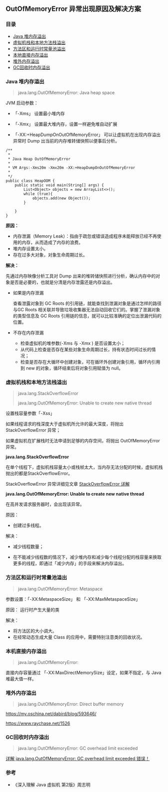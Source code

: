 ## OutOfMemoryError 异常出现原因及解决方案
### 目录

- [Java 堆内存溢出](#java-堆内存溢出)
- [虚拟机栈和本地方法栈溢出](#虚拟机栈和本地方法栈溢出)
- [方法区和运行时常量池溢出](#方法区和运行时常量池溢出)
- [本地直接内存溢出](#本地直接内存溢出)
- [堆外内存溢出](#堆外内存溢出)
- [GC回收时内存溢出](#回收时内存溢出)

### Java 堆内存溢出
> java.lang.OutOfMemoryError: Java heap space



 JVM 启动参数：

- 「-Xms」 设置最小堆内存

- 「-Xmx」 设置最大堆内存，设置一样避免堆自动扩展
- 「-XX:+HeapDumpOnOutOfMemoryError」 可以让虚拟机在出现内存溢出异常时 Dump 出当前的内存堆转储快照以便事后分析。

```
/**
 *
 * Java Heap OutOfMemoryError
 *
 * VM Args:-Xms20m -Xmx20m -XX:+HeapDumpOnOutOfMemoryError
 *
 */
public class HeapOOM {
    public static void main(String[] args) {
        List<Object> objects = new ArrayList<>();
        while (true){
            objects.add(new Object());
        }

    }
}
```



**原因：**

- 内存泄漏（Memory Leak）：指由于疏忽或错误造成程序未能释放已经不再使用的内存，从而造成了内存的浪费。
- 堆内存设置太小。
- 存在过多大对象，对象生命周期过长。

**解决：**

先通过内存映像分析工具对 Dump 出来的堆转储快照进行分析，确认内存中的对象是否是必要的，也就是分清是内存泄露还是内存溢出。

- 如果是内存泄漏

  查看泄露对象到 GC Roots 的引用链，就能查找到泄漏对象是通过怎样的路径与GC Roots 相关联并导致垃圾收集器无法自动回收它们的。掌握了泄漏对象的类型信息及 GC Roots 引用链的信息，就可以比较准确的定位出泄漏代码的位置。

- 不存在内存泄漏

  - 检查虚拟机的堆参数(-Xms 与 -Xmx ) 是否设置太小；
  - 从代码上检查是否存在某些对象生命周期过长，持有状态时间过长的情况；
  - 检查是否存在大循环中创建对象，可在循环外创建对象引用，循环内引用到 new 的对象，循环结束后将对象引用赋值为 null。



### 虚拟机栈和本地方法栈溢出

>java.lang.StackOverflowError
>
>java.lang.OutOfMemoryError: Unable to create new native thread

设置栈容量参数「-Xss」 

如果线程请求的栈深度大于虚拟机所允许的最大深度，将抛出 StackOverflowError 异常；

如果虚拟机在扩展栈时无法申请到足够的内存空间，将抛出 OutOfMemoryError 异常。



**java.lang.StackOverflowError** 

在单个线程下，虚拟机栈容量太小或栈帧太大，当内存无法分配的时候，虚拟机栈抛出的都是StackOverflowError。

StackOverflowError 异常详细见文章 [StackOverflowError 详解](https://github.com/chenqingyun/all-in-java/blob/master/note/Java%20%E8%99%9A%E6%8B%9F%E6%9C%BA/StackOverflowError.md)



**java.lang.OutOfMemoryError: Unable to create new native thread**

在高并发请求服务器时，会出现该异常。

原因：

- 创建过多线程。



解决：

- 减少线程数量；

- 在不能减少线程数的情况下，减少堆内存和减少每个线程分配的栈容量来换取更多的线程，即通过「减少内存」的手段来解决内存溢出。 



### 方法区和运行时常量池溢出

> java.lang.OutOfMemoryError: Metaspace



参数设置：「-XX:MetaspaceSize」 和 「-XX:MaxMetaspaceSize」 



原因：
运行时产生大量的类



解决：

- 将方法区的大小调大。
- 在经常动态生成大量 Class 的应用中，需要特别注意类的回收状况。



### 本机直接内存溢出

> java.lang.OutOfMemoryError:



直接内存容量通过 「-XX:MaxDirectMemorySize」设定，如果不指定，与 Java 堆最大值一样。 



### 堆外内存溢出

> java.lang.OutOfMemoryError: Direct buffer memory



https://my.oschina.net/dabird/blog/593646/

https://www.raychase.net/1526





### GC回收时内存溢出

> java.lang.OutOfMemoryError: GC overhead limit exceeded



[详解 java.lang.OutOfMemoryError: GC overhead limit exceeded 错误！](https://www.xttblog.com/?p=3347)



### 参考

- 《深入理解 Java 虚拟机 第2版》周志明